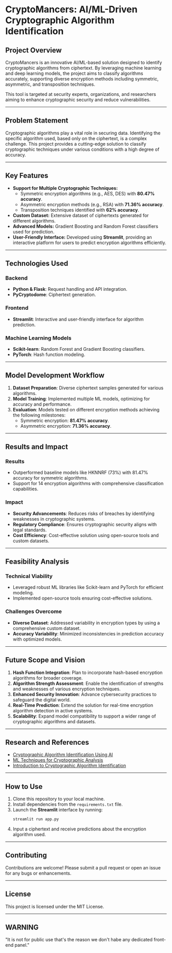 # CryptoMancers: AI/ML-Driven Cryptographic Algorithm Identification  

## Project Overview  
CryptoMancers is an innovative AI/ML-based solution designed to identify cryptographic algorithms from ciphertext. By leveraging machine learning and deep learning models, the project aims to classify algorithms accurately, supporting diverse encryption methods including symmetric, asymmetric, and transposition techniques.  

This tool is targeted at security experts, organizations, and researchers aiming to enhance cryptographic security and reduce vulnerabilities.  

---

## Problem Statement  
Cryptographic algorithms play a vital role in securing data. Identifying the specific algorithm used, based only on the ciphertext, is a complex challenge. This project provides a cutting-edge solution to classify cryptographic techniques under various conditions with a high degree of accuracy.  

---

## Key Features  
- **Support for Multiple Cryptographic Techniques:**  
  - Symmetric encryption algorithms (e.g., AES, DES) with **80.47% accuracy**.  
  - Asymmetric encryption methods (e.g., RSA) with **71.36% accuracy**.  
  - Transposition techniques identified with **62% accuracy**.  
- **Custom Dataset:** Extensive dataset of ciphertexts generated for different algorithms.  
- **Advanced Models:** Gradient Boosting and Random Forest classifiers used for prediction.  
- **User-Friendly Interface:** Developed using **Streamlit**, providing an interactive platform for users to predict encryption algorithms efficiently.  

---

## Technologies Used  

### Backend  
- **Python & Flask**: Request handling and API integration.  
- **PyCryptodome**: Ciphertext generation.  

### Frontend  
- **Streamlit**: Interactive and user-friendly interface for algorithm prediction.  

### Machine Learning Models  
- **Scikit-learn**: Random Forest and Gradient Boosting classifiers.  
- **PyTorch**: Hash function modeling.  

---

## Model Development Workflow  
1. **Dataset Preparation**: Diverse ciphertext samples generated for various algorithms.  
2. **Model Training**: Implemented multiple ML models, optimizing for accuracy and performance.  
3. **Evaluation**: Models tested on different encryption methods achieving the following milestones:  
   - Symmetric encryption: **81.47% accuracy**.  
   - Asymmetric encryption: **71.36% accuracy**.  

---

## Results and Impact  

### Results  
- Outperformed baseline models like HKNNRF (73%) with 81.47% accuracy for symmetric algorithms.  
- Support for 14 encryption algorithms with comprehensive classification capabilities.  

### Impact  
- **Security Advancements**: Reduces risks of breaches by identifying weaknesses in cryptographic systems.  
- **Regulatory Compliance**: Ensures cryptographic security aligns with legal standards.  
- **Cost Efficiency**: Cost-effective solution using open-source tools and custom datasets.  

---

## Feasibility Analysis  

### Technical Viability  
- Leveraged robust ML libraries like Scikit-learn and PyTorch for efficient modeling.  
- Implemented open-source tools ensuring cost-effective solutions.  

### Challenges Overcome  
- **Diverse Dataset**: Addressed variability in encryption types by using a comprehensive custom dataset.  
- **Accuracy Variability**: Minimized inconsistencies in prediction accuracy with optimized models.  

---

## Future Scope and Vision  
1. **Hash Function Integration**: Plan to incorporate hash-based encryption algorithms for broader coverage.  
2. **Algorithm Strength Assessment**: Enable the identification of strengths and weaknesses of various encryption techniques.  
3. **Enhanced Security Innovation**: Advance cybersecurity practices to safeguard the digital world.  
4. **Real-Time Prediction**: Extend the solution for real-time encryption algorithm detection in active systems.  
5. **Scalability**: Expand model compatibility to support a wider range of cryptographic algorithms and datasets.  

---

## Research and References  
- [Cryptographic Algorithm Identification Using AI](https://pdfs.semanticscholar.org/a13c/948ea6bec848699decb0254ef5b7704d8a38.pdf)  
- [ML Techniques for Cryptographic Analysis](https://www.sciencedirect.com/science/article/pii/S0957417422006811)  
- [Introduction to Cryptographic Algorithm Identification](https://www.researchgate.net/publication/337940145)  

---

## How to Use  
1. Clone this repository to your local machine.  
2. Install dependencies from the `requirements.txt` file.  
3. Launch the **Streamlit** interface by running:  
   ```bash  
   streamlit run app.py  
   ```  
4. Input a ciphertext and receive predictions about the encryption algorithm used.  

---

## Contributing  
Contributions are welcome! Please submit a pull request or open an issue for any bugs or enhancements.  

---

## License  
This project is licensed under the MIT License.  

---  
## WARNING 
"It is not for public use that's the reason we don't habe any dedicated front-end panel."
